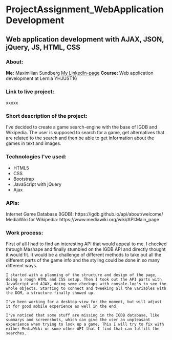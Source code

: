 # ProjectAssignment_WebApplicationDevelopment
<h2>Web application development with AJAX, JSON, jQuery, JS, HTML, CSS</h2>

<h3>About:</h3>
    <b>Me:</b>
        Maximilian Sundberg
        <a href="https://se.linkedin.com/in/maegz">My LinkedIn-page</a>
    <b>Course:</b>
        Web application development at Lernia YHJUST16

<h3>Link to live project:</h3>
    xxxxx

<h3>Short description of the project:</h3>
    I've decided to create a game search-engine with the base of IGDB and Wikipedia.
    The user is supposed to search for a game, get alternatives that are related to the search
    and then be able to get information about the games in text and images.

<h3>Technologies I've used:</h3>
    <ul>
	<li>HTML5</li>
    <li>CSS</li>
    <li>Bootstrap</li>
    <li>JavaScript with jQuery</li>
    <li>Ajax</li>
	</ul>

<h3>APIs:</h3>
    Internet Game Database (IGDB): https://igdb.github.io/api/about/welcome/
    MediaWiki for Wikipedia: https://www.mediawiki.org/wiki/API:Main_page


<h3>Work process:</h3>
    First of all I had to find an interesting API that would appeal to me. I checked through Mashape and finally stumbled on the IGDB API and directly thought it would fit. It would be a challenge of different methods to take out all the different parts of the game info and the styling could be done in so many different ways.

    I started with a planning of the structure and design of the page, doing a rough HTML and CSS setup. Then I took out the API parts with JavaScript and AJAX, doing some checkups with console.log's to see the whole objects. Starting to connect and tweeking all the variables with the DOM, a structure finally showed up.

    I've been working for a desktop-view for the moment, but will adjust it for good mobile experience as well in the end.

    I've noticed that some stuff are missing in the IGDB database, like summarys and screenshots, which can give the user an unpleasant experience when trying to look up a game. This I will try to fix with either MediaWiki or some other API that I find that can fulfill the searches.
